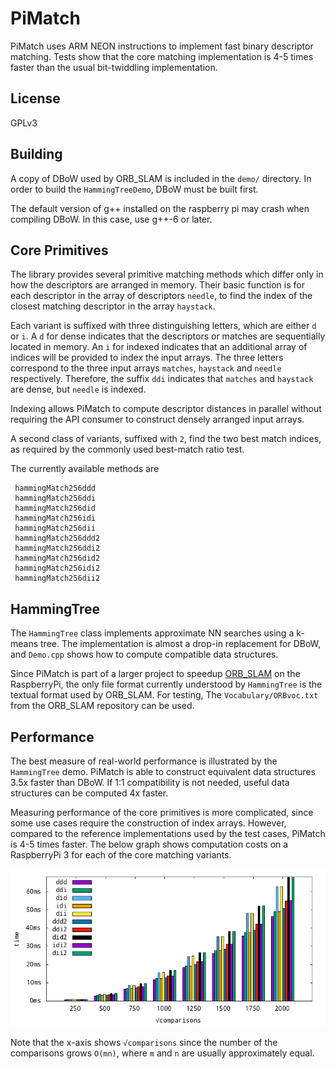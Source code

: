 # PiMatch

PiMatch uses ARM NEON instructions to implement fast binary descriptor matching.
Tests show that the core matching implementation is 4-5 times faster than the usual
bit-twiddling implementation.

## License

GPLv3

## Building

A copy of DBoW used by ORB_SLAM is included in the `demo/` directory. In order
to build the `HammingTreeDemo`, DBoW must be built first.

The default version of g++ installed on the raspberry pi may crash when compiling
DBoW. In this case, use g++-6 or later.

## Core Primitives
The library provides several primitive matching methods which differ only in how
the descriptors are arranged in memory.
Their basic function is for each descriptor in the array of descriptors `needle`,
to find the index of the closest matching descriptor in the array `haystack`.

Each variant is suffixed with three distinguishing letters, which are either `d` or `i`.
A `d` for dense indicates that the descriptors or matches are sequentially located
in memory. An `i` for indexed indicates that an additional array of indices will be
provided to index the input arrays. The three letters correspond to the three input
arrays `matches`, `haystack` and `needle` respectively. Therefore, the suffix
`ddi` indicates that `matches` and `haystack` are dense, but `needle` is indexed.

Indexing allows PiMatch to compute descriptor distances in parallel without requiring
the API consumer to construct densely arranged input arrays.

A second class of variants, suffixed with `2`, find the two best match indices,
as required by the commonly used best-match ratio test.

The currently available methods are

```
 hammingMatch256ddd
 hammingMatch256ddi
 hammingMatch256did
 hammingMatch256idi
 hammingMatch256dii
 hammingMatch256ddd2
 hammingMatch256ddi2
 hammingMatch256did2
 hammingMatch256idi2
 hammingMatch256dii2
```

## HammingTree
The `HammingTree` class implements approximate NN searches using a k-means tree.
The implementation is almost a drop-in replacement for DBoW, and `Demo.cpp` shows
how to compute compatible data structures.

Since PiMatch is part of a larger project to speedup [ORB_SLAM](https://github.com/raulmur/ORB_SLAM2) on the RaspberryPi,
the only file format currently understood by `HammingTree` is the textual format used by
ORB_SLAM. For testing, The `Vocabulary/ORBvoc.txt` from the ORB_SLAM repository
can be used.

## Performance
The best measure of real-world performance is illustrated by the `HammingTree` demo.
PiMatch is able to construct equivalent data structures 3.5x faster than DBoW.
If 1:1 compatibility is not needed, useful data structures can be computed 4x faster.

Measuring performance of the core primitives is more complicated, since some
use cases require the construction of index arrays. However, compared to the reference
implementations used by the test cases, PiMatch is 4-5 times faster. The below graph
shows computation costs on a RaspberryPi 3 for each of the core matching variants.

![Primitive Execution Time](doc/match_times.png?raw=true "Primative Execution Time")

Note that the x-axis shows `√comparisons` since the number of the comparisons grows `O(mn)`,
where `m` and `n` are usually approximately equal.
